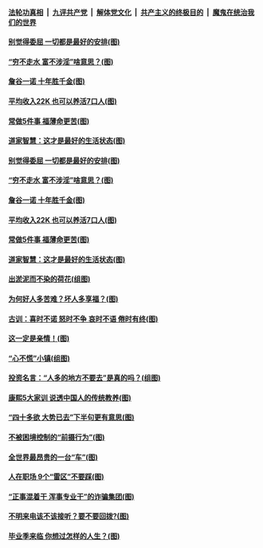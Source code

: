 

####  [法轮功真相](../../../../basic/blob/master/README.md?t=06301902) &nbsp;|&nbsp; [九评共产党](../../../../9ping.md/blob/master/README.md?t=06301902) &nbsp;|&nbsp; [解体党文化](../../../../jtdwh.md/blob/master/README.md?t=06301902)  &nbsp;|&nbsp; [共产主义的终极目的](../../../../gczydzjmd.md/blob/master/README.md?t=06301902) &nbsp;|&nbsp; [魔鬼在统治我们的世界](../../../../mgztzwmdsj.md/blob/master/README.md?t=06301902) 

#### [别觉得委屈 一切都是最好的安排(图)](../pages/p8/921940.md?t=06301902) 

#### [“穷不走水 富不涉淫”啥意思？(图)](../pages/p8/938176.md?t=06301902) 

#### [詹谷一诺 十年胜千金(图)](../pages/p8/937705.md?t=06301902) 

#### [平均收入22K 也可以养活7口人(图)](../pages/p8/938104.md?t=06301902) 

#### [常做5件事 福薄命更苦(图)](../pages/p8/937990.md?t=06301902) 

#### [道家智慧：这才是最好的生活状态(图)](../pages/p8/900827.md?t=06301902) 

#### [别觉得委屈 一切都是最好的安排(图)](../pages/p8/921940.md?t=06301902) 

#### [“穷不走水 富不涉淫”啥意思？(图)](../pages/p8/938176.md?t=06301902) 

#### [詹谷一诺 十年胜千金(图)](../pages/p8/937705.md?t=06301902) 

#### [平均收入22K 也可以养活7口人(图)](../pages/p8/938104.md?t=06301902) 

#### [常做5件事 福薄命更苦(图)](../pages/p8/937990.md?t=06301902) 

#### [道家智慧：这才是最好的生活状态(图)](../pages/p8/900827.md?t=06301902) 

#### [出淤泥而不染的荷花(组图)](../pages/p8/937863.md?t=06301902) 

#### [为何好人多苦难？坏人多享福？(图)](../pages/p8/937938.md?t=06301902) 

#### [古训：喜时不诺 怒时不争 哀时不语 倦时有终(图)](../pages/p8/937482.md?t=06301902) 

#### [这一定是亲情！(图)](../pages/p8/937905.md?t=06301902) 

#### [“心不慌”小镇(组图)](../pages/p8/937484.md?t=06301902) 

#### [投资名言：“人多的地方不要去”是真的吗？(组图)](../pages/p8/937855.md?t=06301902) 

#### [康熙5大家训 说透中国人的传统教养(图)](../pages/p8/937696.md?t=06301902) 

#### [“四十多欲 大势已去”下半句更有意思(图)](../pages/p8/937811.md?t=06301902) 

#### [不被困境控制的“前摄行为”(图)](../pages/p8/937145.md?t=06301902) 

#### [全世界最昂贵的一台“车”(图)](../pages/p8/937477.md?t=06301902) 

#### [人在职场 9个“雷区”不要踩(图)](../pages/p8/937766.md?t=06301902) 

#### [“正事混着干 浑事专业干”的诈骗集团(图)](../pages/p8/937732.md?t=06301902) 

#### [不明来电该不该接听？要不要回拨?(图)](../pages/p8/936929.md?t=06301902) 

#### [毕业季来临 你想过怎样的人生？(图)](../pages/p8/937661.md?t=06301902) 

